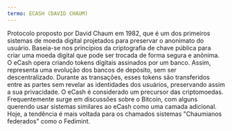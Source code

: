 ```yaml
---
termo: ECASH (DAVID CHAUM)
---
```


Protocolo proposto por David Chaum em 1982, que é um dos primeiros sistemas de moeda digital projetados para preservar o anonimato do usuário. Baseia-se nos princípios da criptografia de chave pública para criar uma moeda digital que pode ser trocada de forma segura e anônima. O eCash opera criando tokens digitais assinados por um banco. Assim, representa uma evolução dos bancos de depósito, sem ser descentralizado. Durante as transações, esses tokens são transferidos entre as partes sem revelar as identidades dos usuários, preservando assim a sua privacidade. O eCash é considerado um precursor das criptomoedas. Frequentemente surge em discussões sobre o Bitcoin, com alguns querendo usar sistemas similares ao eCash como uma camada adicional. Hoje, a tendência é mais voltada para os chamados sistemas "Chaumianos federados" como o Fedimint.